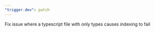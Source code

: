 ```yaml
---
"trigger.dev": patch
---
```


Fix issue where a typescript file with only types causes indexing to fail
